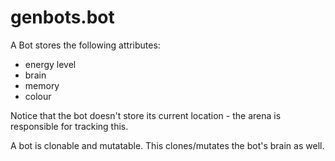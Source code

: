 # genbots.bot

A Bot stores the following attributes:

 - energy level
 - brain
 - memory
 - colour

 Notice that the bot doesn't store its current location - the arena is
 responsible for tracking this.

 A bot is clonable and mutatable. This clones/mutates the bot's brain as well.